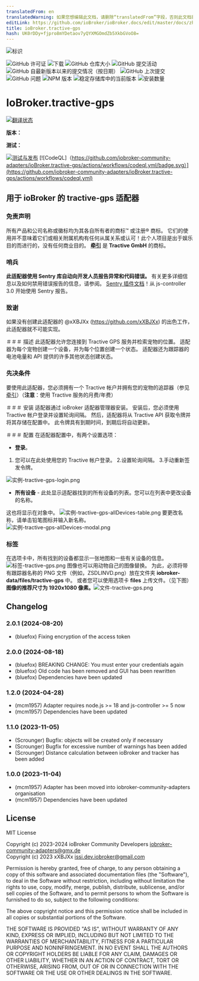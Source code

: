 ```yaml
---
translatedFrom: en
translatedWarning: 如果您想编辑此文档，请删除“translatedFrom”字段，否则此文档将再次自动翻译
editLink: https://github.com/ioBroker/ioBroker.docs/edit/master/docs/zh-cn/adapterref/iobroker.tractive-gps/README.md
title: ioBroker.tractive-gps
hash: UK0rDDy+fjpro8mYDetaov7yQYXMGOmdZb5XkbGVoO8=
---
```

![标识](../../../en/adapterref/iobroker.tractive-gps/admin/tractive-gps.png)

![GitHub 许可证](https://img.shields.io/github/license/iobroker-community-adapters/ioBroker.tractive-gps)
![下载](https://img.shields.io/npm/dm/iobroker.tractive-gps.svg)
![GitHub 仓库大小](https://img.shields.io/github/repo-size/iobroker-community-adapters/ioBroker.tractive-gps)
![GitHub 提交活动](https://img.shields.io/github/commit-activity/m/iobroker-community-adapters/ioBroker.tractive-gps)
![GitHub 自最新版本以来的提交情况（按日期）](https://img.shields.io/github/commits-since/iobroker-community-adapters/ioBroker.tractive-gps/latest)
![GitHub 上次提交](https://img.shields.io/github/last-commit/iobroker-community-adapters/ioBroker.tractive-gps)
![GitHub 问题](https://img.shields.io/github/issues/iobroker-community-adapters/ioBroker.tractive-gps)
![NPM 版本](http://img.shields.io/npm/v/iobroker.tractive-gps.svg)
![稳定存储库中的当前版本](https://iobroker.live/badges/tractive-gps-stable.svg)
![安装数量](https://iobroker.live/badges/tractive-gps-installed.svg)

# IoBroker.tractive-gps
[![翻译状态](https://weblate.iobroker.net/widgets/adapters/-/tractive-gps/svg-badge.svg)](https://weblate.iobroker.net/engage/adapters/?utm_source=widget)</br>

**版本：**

**测试：**

[![测试与发布](https://github.com/iobroker-community-adapters/ioBroker.tractive-gps/actions/workflows/test-and-release.yml/badge.svg)](https://github.com/iobroker-community-adapters/ioBroker.tractive-gps/actions/workflows/test-and-release.yml) [![CodeQL]（https://github.com/iobroker-community-adapters/ioBroker.tractive-gps/actions/workflows/codeql.yml/badge.svg）](https://github.com/iobroker-community-adapters/ioBroker.tractive-gps/actions/workflows/codeql.yml)

## 用于 ioBroker 的 tractive-gps 适配器
### 免责声明
所有产品和公司名称或徽标均为其各自所有者的商标™ 或注册® 商标。
它们的使用并不意味着它们或相关附属机构有任何从属关系或认可！此个人项目是出于娱乐目的而进行的，没有任何商业目的。
**[牵引](https://tractive.com/de/)** 是 **Tractive GmbH** 的商标。

### 哨兵
**此适配器使用 Sentry 库自动向开发人员报告异常和代码错误。** 有关更多详细信息以及如何禁用错误报告的信息，请参阅。
[Sentry 插件文档](https://github.com/ioBroker/plugin-sentry#plugin-sentry)！从 js-controller 3.0 开始使用 Sentry 报告。

### 致谢
如果没有创建此适配器的 @xXBJXx (https://github.com/xXBJXx) 的出色工作，此适配器就不可能实现。

＃＃＃ 描述
此适配器允许您连接到 Tractive GPS 服务并检索宠物的位置。
适配器为每个宠物创建一个设备，并为每个位置创建一个状态。
适配器还为跟踪器的电池电量和 API 提供的许多其他状态创建状态。

### 先决条件
要使用此适配器，您必须拥有一个 Tractive 帐户并拥有您的宠物的追踪器（参见[牵引](https://tractive.com/de/)）（**注意**：使用 Tractive 服务的月费/年费）

＃＃＃ 安装
适配器通过 ioBroker 适配器管理器安装。
安装后，您必须使用 Tractive 帐户登录并设置轮询间隔。
然后，适配器将从 Tractive API 获取令牌并将其存储在配置中。
此令牌具有到期时间，到期后将自动更新。

＃＃＃ 配置
在适配器配置中，有两个设置选项：

* **登录**。
1. 您可以在此处使用您的 Tractive 帐户登录。
2.设置轮询间隔。
3.手动重新签发令牌。

  ![实例-tractive-gps-login.png](../../../en/adapterref/iobroker.tractive-gps/admin%2Fimages%2Finstances-tractive-gps-login.png)

* **所有设备** - 此处显示适配器找到的所有设备的列表。您可以在列表中更改设备的名称。

这也将显示在对象中。
![实例-tractive-gps-allDevices-table.png](../../../en/adapterref/iobroker.tractive-gps/admin%2Fimages%2Finstances-tractive-gps-allDevices-table.png) 要更改名称，请单击铅笔图标并输入新名称。
![实例-tractive-gps-allDevices-modal.png](../../../en/adapterref/iobroker.tractive-gps/admin%2Fimages%2Finstances-tractive-gps-allDevices-modal.png)

### 标签
在选项卡中，所有找到的设备都显示一张地图和一些有关设备的信息。
![标签-tractive-gps.png](../../../en/adapterref/iobroker.tractive-gps/admin%2Fimages%2Ftab-tractive-gps.png) 图像也可以用动物自己的图像替换。
为此，必须将带有跟踪器名称的 PNG 文件（例如，ZSDLINVD.png）放在文件夹 **iobroker-data/files/tractive-gps** 中。
或者您可以使用选项卡 **files** 上传文件。（见下图）**图像的推荐尺寸为 1920x1080 像素。**![文件-tractive-gps.png](../../../en/adapterref/iobroker.tractive-gps/admin%2Fimages%2Ffiles-tractive-gps.png)

## Changelog
<!--
    Placeholder for the next version (at the beginning of the line):
    ### **WORK IN PROGRESS**
-->
### 2.0.1 (2024-08-20)
* (bluefox) Fixing encryption of the access token

### 2.0.0 (2024-08-18)
* (bluefox) BREAKING CHANGE: You must enter your credentials again
* (bluefox) Old code has been removed and GUI has been rewritten
* (bluefox) Dependencies have been updated

### 1.2.0 (2024-04-28)
* (mcm1957) Adapter requires node.js >= 18 and js-controller >= 5 now
* (mcm1957) Dependencies have been updated

### 1.1.0 (2023-11-05)
* (Scrounger) Bugfix: objects will be created only if necessary
* (Scrounger) Bugfix for excessive number of warnings has been added
* (Scrounger) Distance calculation between ioBroker and tracker has been added

### 1.0.0 (2023-11-04)
* (mcm1957) Adapter has been moved into iobroker-community-adapters organisation
* (mcm1957) Dependencies have been updated

## License
MIT License

Copyright (c) 2023-2024 ioBroker Community Developers <iobroker-community-adapters@gmx.de>  
Copyright (c) 2023 xXBJXx <issi.dev.iobroker@gmail.com>

Permission is hereby granted, free of charge, to any person obtaining a copy
of this software and associated documentation files (the "Software"), to deal
in the Software without restriction, including without limitation the rights
to use, copy, modify, merge, publish, distribute, sublicense, and/or sell
copies of the Software, and to permit persons to whom the Software is
furnished to do so, subject to the following conditions:

The above copyright notice and this permission notice shall be included in all
copies or substantial portions of the Software.

THE SOFTWARE IS PROVIDED "AS IS", WITHOUT WARRANTY OF ANY KIND, EXPRESS OR
IMPLIED, INCLUDING BUT NOT LIMITED TO THE WARRANTIES OF MERCHANTABILITY,
FITNESS FOR A PARTICULAR PURPOSE AND NONINFRINGEMENT. IN NO EVENT SHALL THE
AUTHORS OR COPYRIGHT HOLDERS BE LIABLE FOR ANY CLAIM, DAMAGES OR OTHER
LIABILITY, WHETHER IN AN ACTION OF CONTRACT, TORT OR OTHERWISE, ARISING FROM,
OUT OF OR IN CONNECTION WITH THE SOFTWARE OR THE USE OR OTHER DEALINGS IN THE
SOFTWARE.